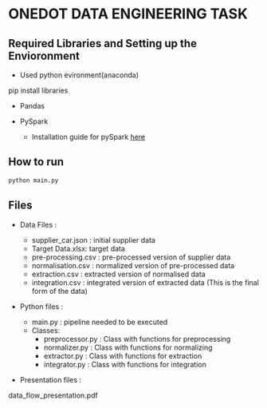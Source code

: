 # ONEDOT DATA ENGINEERING TASK



## Required Libraries and Setting up the Envioronment 

* Used python evironment(anaconda)

pip install libraries
* Pandas


* PySpark
  * Installation guide for pySpark [here](https://medium.com/tinghaochen/how-to-install-pyspark-locally-94501eefe421)

## How to run
```sh
python main.py
```

## Files

* Data Files : 
  * supplier_car.json : initial supplier data
  * Target Data.xlsx: target data
  * pre-processing.csv : pre-processed version of supplier data
  * normalisation.csv : normalized version of pre-processed data
  * extraction.csv : extracted version of normalised data
  * integration.csv : integrated version of extracted data (This is the final form of the data)


* Python files :
  * main.py : pipeline needed to be executed
  * Classes:
    * preprocessor.py : Class with functions for preprocessing
    * normalizer.py : Class with functions for normalizing
    * extractor.py : Class with functions for extraction
    * integrator.py : Class with functions for integration


* Presentation files :

data_flow_presentation.pdf


  

  